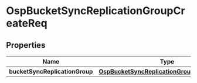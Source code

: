 # OspBucketSyncReplicationGroupCreateReq

## Properties
Name | Type | Description | Notes
------------ | ------------- | ------------- | -------------
**bucketSyncReplicationGroup** | [**OspBucketSyncReplicationGroupCreateReqInfo**](OspBucketSyncReplicationGroupCreateReqInfo.md) |  |  [optional]
